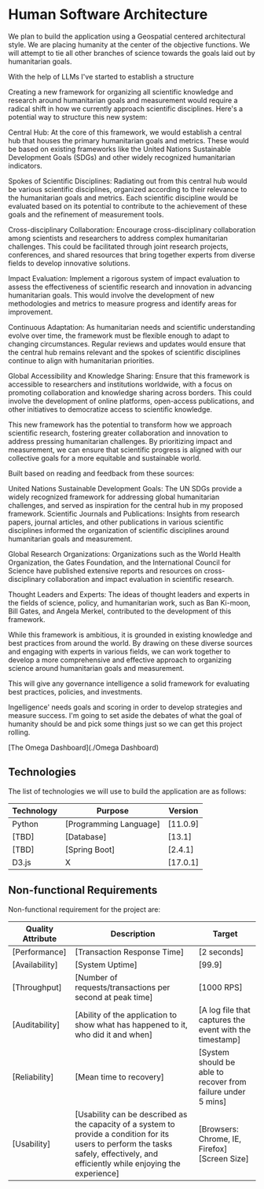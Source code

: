 # Human Software Architecture

We plan to build the application using a Geospatial centered architectural style. We are placing humanity at the center of the objective functions.  We will attempt to tie all other branches of science towards the goals laid out by humanitarian goals.

With the help of LLMs I've started to establish a structure

Creating a new framework for organizing all scientific knowledge and research around humanitarian goals and measurement would require a radical shift in how we currently approach scientific disciplines. Here's a potential way to structure this new system:

Central Hub: At the core of this framework, we would establish a central hub that houses the primary humanitarian goals and metrics. These would be based on existing frameworks like the United Nations Sustainable Development Goals (SDGs) and other widely recognized humanitarian indicators.

Spokes of Scientific Disciplines: Radiating out from this central hub would be various scientific disciplines, organized according to their relevance to the humanitarian goals and metrics. Each scientific discipline would be evaluated based on its potential to contribute to the achievement of these goals and the refinement of measurement tools.

Cross-disciplinary Collaboration: Encourage cross-disciplinary collaboration among scientists and researchers to address complex humanitarian challenges. This could be facilitated through joint research projects, conferences, and shared resources that bring together experts from diverse fields to develop innovative solutions.

Impact Evaluation: Implement a rigorous system of impact evaluation to assess the effectiveness of scientific research and innovation in advancing humanitarian goals. This would involve the development of new methodologies and metrics to measure progress and identify areas for improvement.

Continuous Adaptation: As humanitarian needs and scientific understanding evolve over time, the framework must be flexible enough to adapt to changing circumstances. Regular reviews and updates would ensure that the central hub remains relevant and the spokes of scientific disciplines continue to align with humanitarian priorities.

Global Accessibility and Knowledge Sharing: Ensure that this framework is accessible to researchers and institutions worldwide, with a focus on promoting collaboration and knowledge sharing across borders. This could involve the development of online platforms, open-access publications, and other initiatives to democratize access to scientific knowledge.

This new framework has the potential to transform how we approach scientific research, fostering greater collaboration and innovation to address pressing humanitarian challenges. By prioritizing impact and measurement, we can ensure that scientific progress is aligned with our collective goals for a more equitable and sustainable world.

Built based on reading and feedback from these sources:

United Nations Sustainable Development Goals: The UN SDGs provide a widely recognized framework for addressing global humanitarian challenges, and served as inspiration for the central hub in my proposed framework.
Scientific Journals and Publications: Insights from research papers, journal articles, and other publications in various scientific disciplines informed the organization of scientific disciplines around humanitarian goals and measurement.

Global Research Organizations: Organizations such as the World Health Organization, the Gates Foundation, and the International Council for Science have published extensive reports and resources on cross-disciplinary collaboration and impact evaluation in scientific research.

Thought Leaders and Experts: The ideas of thought leaders and experts in the fields of science, policy, and humanitarian work, such as Ban Ki-moon, Bill Gates, and Angela Merkel, contributed to the development of this framework.

While this framework is ambitious, it is grounded in existing knowledge and best practices from around the world. By drawing on these diverse sources and engaging with experts in various fields, we can work together to develop a more comprehensive and effective approach to organizing science around humanitarian goals and measurement.  

This will give any governance intelligence a solid framework for evaluating best practices, policies, and investments.

Ingelligence' needs goals and scoring in order to develop strategies and measure success.  I'm going to set aside the debates of what the goal of humanity should be and pick some things just so we can get this project rolling.

[The Omega Dashboard](./Omega Dashboard)


## Technologies

The list of technologies we will use to build the application are as follows:

| Technology          | Purpose                | Version  |
| ------------------- | ---------------------- | -------- |
| Python             | [Programming Language] | [11.0.9] |
| [TBD]          | [Database]             | [13.1]   |
| [TBD] | [Spring Boot]          | [2.4.1]  |
| D3.js         | X                | [17.0.1] |

## Non-functional Requirements

Non-functional requirement for the project are:

| Quality Attribute | Description                                                  | Target                                                       |
| ----------------- | ------------------------------------------------------------ | ------------------------------------------------------------ |
| [Performance]     | [Transaction Response Time]                                  | [2 seconds]                                                  |
| [Availability]    | [System Uptime]                                              | [99.9]                                                       |
| [Throughput]      | [Number of requests/transactions per second at peak time]    | [1000 RPS]                                                   |
| [Auditability]    | [Ability of the application to show what has happened to it, who did it and when] | [A log file that captures the event with the timestamp]      |
| [Reliability]     | [Mean time to recovery]                                      | [System should be able to recover from failure under 5 mins] |
| [Usability]       | [Usability can be described as the capacity of a system to provide a condition for its users to perform the tasks safely, effectively, and efficiently while enjoying the experience] | [Browsers: Chrome, IE, Firefox] <br />[Screen Size]          |

